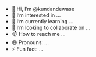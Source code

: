 - 👋 Hi, I’m @kundandewase
- 👀 I’m interested in ...
- 🌱 I’m currently learning ...
- 💞️ I’m looking to collaborate on ...
- 📫 How to reach me ...
- 😄 Pronouns: ...
- ⚡ Fun fact: ...

<!---
kundandewase/kundandewase is a ✨ special ✨ repository because its `README.md` (this file) appears on your GitHub profile.
You can click the Preview link to take a look at your changes.
--->
